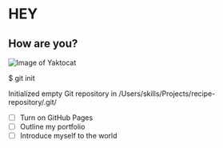 # HEY
## How are you?
![Image of Yaktocat](https://octodex.github.com/images/yaktocat.png)

$ git init

Initialized empty Git repository in /Users/skills/Projects/recipe-repository/.git/

- [ ] Turn on GitHub Pages
- [ ] Outline my portfolio
- [ ] Introduce myself to the world
